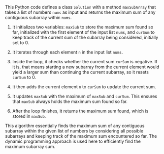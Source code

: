 This Python code defines a class `Solution` with a method `maxSubArray` that takes a list of numbers `nums` as input and returns the maximum sum of any contiguous subarray within `nums`.

1. It initializes two variables: `maxSub` to store the maximum sum found so far, initialized with the first element of the input list `nums`, and `curSum` to keep track of the current sum of the subarray being considered, initially set to 0.

2. It iterates through each element `n` in the input list `nums`.

3. Inside the loop, it checks whether the current sum `curSum` is negative. If it is, that means starting a new subarray from the current element would yield a larger sum than continuing the current subarray, so it resets `curSum` to 0.

4. It then adds the current element `n` to `curSum` to update the current sum.

5. It updates `maxSub` with the maximum of `maxSub` and `curSum`. This ensures that `maxSub` always holds the maximum sum found so far.

6. After the loop finishes, it returns the maximum sum found, which is stored in `maxSub`.

This algorithm essentially finds the maximum sum of any contiguous subarray within the given list of numbers by considering all possible subarrays and keeping track of the maximum sum encountered so far. The dynamic programming approach is used here to efficiently find the maximum subarray sum.
